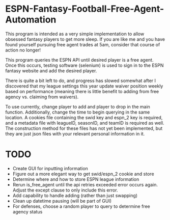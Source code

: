 # ESPN-Fantasy-Football-Free-Agent-Automation

This program is intended as a very simple implementation to allow obsessed fantasy players to get more sleep. If you are like me and you have found yourself pursuing free agent trades at 5am, consider that course of action no longer! 

This program queries the ESPN API until desired player is a free agent. Once this occurs, testing software (selenium) is used to sign in to the ESPN fantasy website and add the desired player.

There is quite a bit left to do, and progress has slowed somewhat after I discovered that my league settings this year update waiver position weekly based on performance (meaning there is little benefit to adding from free agency vs. claiming from waivers). 

To use currently, change player to add and player to drop in the main function. Additionally, change the time to begin querying in the same location. A cookies file containing the swid key and espn_2 key is required, and a metadata file with leagueID, seasonID, and teamID is required as well. The construction method for these files has not yet been implemented, but they are just json files with your relevant personal information in it. 

# TODO
- Create GUI for inputting information
- Figure out a more elegant way to get swid/espn_2 cookie and store
- Determine where and how to store ESPN league information
- Rerun is_free_agent until the api retries exceeded error occurs again.
  Adjust the except clause to only include this error.
- Add capability to handle adding (rather than just swapping)
- Clean up datetime pausing (will be part of GUI)
- For defenses, choose a random player to query to determine free agency status
